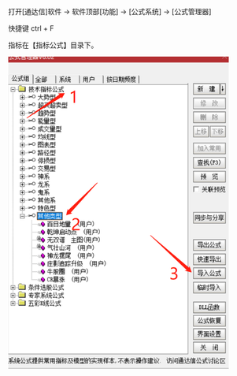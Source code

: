 打开[通达信]软件	->	软件顶部[功能]	->	[公式系统]	->	[公式管理器]

快捷键 ctrl + F

指标在【指标公式】目录下。

<img src="../picture/image-20200325192438637.png" alt="image-20200325192438637" style="zoom:67%;" />